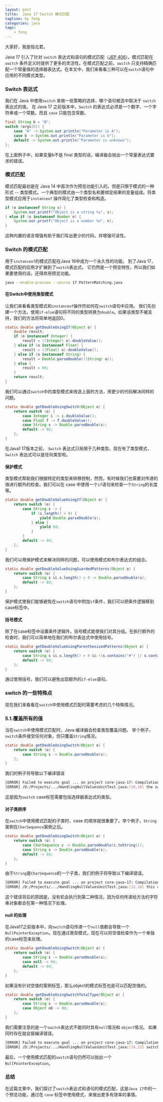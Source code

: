 ```yaml
---
layout: post
title:  Java 17 Switch 模式匹配
tagline: by feng
categories: java
tags: 
    - feng
---
```


大家好，我是指北君。

Java 17 引入了针对 `switch` 表达式和语句的模式匹配（[JEP 406](https://openjdk.java.net/jeps/406)）。模式匹配在 `switch` 条件定义时提供了更多的灵活性。在模式匹配之前，`switch` 只支持精确匹配一个常量值的选择器表达式。在本文中，我们来看看三种可以在`switch`语句中应用的不同模式类型。

<!--more-->

### Switch 表达式

我们在 Java 中使用`switch` 来做一些策略的选择，哪个语句被选中取决于 `switch` 表达式的值。
在 Java 17 之前版本中，`Switch` 的表达式必须是一个数字、一个字符串或一个常数。而且 `case` 只能包含常数。

```java
final String b = "B";
switch (args[0]) {
    case "A" -> System.out.println("Parameter is A");
    case b -> System.out.println("Parameter is b");
    default -> System.out.println("Parameter is unknown");
};
```

在上面例子中，如果变量b不是 final 类型的话，编译器会抛出一个常量表达式要求的错误。

### 模式匹配

模式匹配最初是在 Java 14 中首次作为预览功能引入的。但是只限于模式的一种形式 -- 类型模式。一个典型的模式由一个类型名和要绑定结果的变量组成。将类型模式应用于`instanceof` 操作简化了类型检查和构造。

```java
if (o instanceof String s) {
    System.out.printf("Object is a string %s", s);
} else if (o instanceof Number n) {
    System.out.printf("Object is a number %n", n);
}
```

这种内置的语言增强有助于我们写出更少的代码，并增强可读性。

### Switch 的模式匹配

用于`instanceof`的模式匹配在Java 16中成为一个永久性的功能。 到了Java 17， 模式匹配的应用才扩展到了`switch`表达式。 它仍然是一个预览特性，所以我们如果要使用的话，还得弃用预览功能。

```bash
java --enable-preview --source 17 PatternMatching.java
```

#### 在Switch中使用类型模式

让我们来看看类型模式和`instanceof`操作符如何在`switch`语句中应用。 我们先创建一个方法，使用`if-else`语句将不同的类型转换为`double`。如果该类型不被支持，我们的方法将简单地返回0。

```java
static double getDoubleUsingIf(Object o) {
    double result;
    if (o instanceof Integer) {
        result = ((Integer) o).doubleValue();
    } else if (o instanceof Float) {
        result = ((Float) o).doubleValue();
    } else if (o instanceof String) {
        result = Double.parseDouble(((String) o));
    } else {
        result = 0d;
    }
    return result;
}
```

我们可以通过`switch`中的类型模式来改造上面的方法，用更少的代码解决同样的问题。

```java
static double getDoubleUsingSwitch(Object o) {
    return switch (o) {
        case Integer i -> i.doubleValue();
        case Float f -> f.doubleValue();
        case String s -> Double.parseDouble(s);
        default -> 0d;
    };
}
```

在Java1 17版本之前， `Switch` 表达式只局限于几种类型。现在有了类型模式，`Switch` 表达式可以是任何类型啦。

#### 保护模式

类型模式帮助我们根据特定的类型来转移控制，然而，有时候我们也需要对传递的值进行额外的检查。我们可以在 case 中使用一个`if`语句来检查一个`String`的长度等。

```java
static double getDoubleValueUsingIf(Object o) {
    return switch (o) {
        case String s -> {
            if (s.length() > 0) {
                yield Double.parseDouble(s);
            } else {
                yield 0d;
            }
        }
        default -> 0d;
    };
}
```

我们可以用保护模式来解决同样的问题，可以使用模式和布尔表达式的组合。

```java
static double getDoubleValueUsingGuardedPatterns(Object o) {
    return switch (o) {
        case String s && s.length() > 0 -> Double.parseDouble(s);
        default -> 0d;
    };
}
```

保护模式使我们能够避免在`switch`语句中附加`if`条件，我们可以把条件逻辑移到case标签中。

#### 括号模式

除了在case标签中设置条件逻辑外，括号模式能使我们对其分组。在执行额外的检查时，我们可以简单地在我们的布尔表达式中使用括号。

```java
static double getDoubleValueUsingParenthesizedPatterns(Object o) {
    return switch (o) {
        case String s && s.length() > 0 && !(s.contains("#") || s.contains("@")) -> Double.parseDouble(s);
        default -> 0d;
    };
}
```

通过使用括号，我们可以避免出现额外的`if-else`语句。

### switch 的一些特殊点

现在我们来看看在`switch`中使用模式匹配时需要考虑的几个特殊情况。

### 5.1.覆盖所有的值

当在`switch`中使用模式匹配时，Java 编译器会检查类型覆盖问题。 举个例子，`switch`条件接受任何对象，但只覆盖`String`情况。

```java
static double getDoubleUsingSwitch(Object o) {
    return switch (o) {
        case String s -> Double.parseDouble(s);
    };
}
```

我们的例子将导致以下编译错误

```bash
[ERROR] Failed to execute goal ... on project core-java-17: Compilation failure
[ERROR] /D:/Projects/.../HandlingNullValuesUnitTest.java:[10,16] the switch expression does not cover all possible input values
```

这是因为`switch` case标签需要包括选择器表达式的类型。

#### 对子类排序

在`switch`中使用模式匹配的子类时，case 的顺序就很重要了。举个例子，`String`案例在`CharSequence`案例之后。

```java
static double getDoubleUsingSwitch(Object o) {
    return switch (o) {
        case CharSequence c -> Double.parseDouble(c.toString());
        case String s -> Double.parseDouble(s);
        default -> 0d;
    };
}
```

由于`String`是`CharSequence`的一个子类，我们的例子将导致以下编译错误。

```bash
[ERROR] Failed to execute goal ... on project core-java-17: Compilation failure
[ERROR] /D:/Projects/.../HandlingNullValuesUnitTest.java:[12,18] this case label is dominated by a preceding case label
```

这个错误背后的原因是，没有机会执行到第二种情况，因为任何传递给方法的字符串对象都会在第一种情况下处理。

#### null 的处理

在Java17之前版本中，向`switch`语句传递一个`null`值都会导致一个`NullPointerException`。现在通过类型模式，现在可以将空值检查作为一个单独的case标签来处理。

```java
static double getDoubleUsingSwitch(Object o) {
    return switch (o) {
        case String s -> Double.parseDouble(s);
        case null -> 0d;
        default -> 0d;
    };
}
```

如果没有针对空值的案例标签，那么object的模式标签也是可以匹配空值的。

```java
static double getDoubleUsingSwitchTotalType(Object o) {
    return switch (o) {
        case String s -> Double.parseDouble(s);
        case Object ob -> 0d;
    };
}
```

我们需要注意的是一个`switch`表达式不能同时具有`null`情况和 `object`情况。 如果同时存在就会报编译错误。

```bash
[ERROR] Failed to execute goal ... on project core-java-17: Compilation failure
[ERROR] /D:/Projects/.../HandlingNullValuesUnitTest.java:[14,13] switch has both a total pattern and a default label
```

最后，一个使用模式匹配的`switch`语句仍然可以抛出一个`NullPointerException`。

### 总结

在这篇文章中，我们探讨了`switch`表达式和语句的模式匹配，这是`Java 17`中的一个预览功能，通过在 `case` 标签中使用模式，来做出更多有效率的事情。